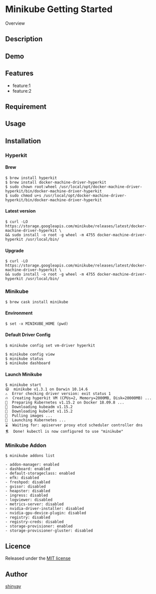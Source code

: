 # Minikube Getting Started

Overview

## Description

## Demo

## Features

- feature:1
- feature:2

## Requirement

## Usage

## Installation

### Hyperkit

#### Brew
```
$ brew install hyperkit
$ brew install docker-machine-driver-hyperkit
$ sudo chown root:wheel /usr/local/opt/docker-machine-driver-hyperkit/bin/docker-machine-driver-hyperkit
$ sudo chmod u+s /usr/local/opt/docker-machine-driver-hyperkit/bin/docker-machine-driver-hyperkit
```

#### Latest version
```
$ curl -LO https://storage.googleapis.com/minikube/releases/latest/docker-machine-driver-hyperkit \
&& sudo install -o root -g wheel -m 4755 docker-machine-driver-hyperkit /usr/local/bin/
```

#### Upgrade
```
$ curl -LO https://storage.googleapis.com/minikube/releases/latest/docker-machine-driver-hyperkit \
&& sudo install -o root -g wheel -m 4755 docker-machine-driver-hyperkit /usr/local/bin/
```

### Minikube
```
$ brew cask install minikube
```

#### Environment
```
$ set -x MINIKUBE_HOME (pwd)

```
#### Default Driver Config
```
$ minikube config set vm-driver hyperkit
```

```
$ minikube config view
$ minikube status
$ minikube dashboard
```

#### Launch Minikube
```
$ minikube start
😄  minikube v1.3.1 on Darwin 10.14.6
⚠️  Error checking driver version: exit status 1
🔥  Creating hyperkit VM (CPUs=2, Memory=2000MB, Disk=20000MB) ...
🐳  Preparing Kubernetes v1.15.2 on Docker 18.09.8 ...
💾  Downloading kubeadm v1.15.2
💾  Downloading kubelet v1.15.2
🚜  Pulling images ...
🚀  Launching Kubernetes ...
⌛  Waiting for: apiserver proxy etcd scheduler controller dns
🏄  Done! kubectl is now configured to use "minikube"
```

### Minikube Addon

```
$ minikube addons list

- addon-manager: enabled
- dashboard: enabled
- default-storageclass: enabled
- efk: disabled
- freshpod: disabled
- gvisor: disabled
- heapster: disabled
- ingress: disabled
- logviewer: disabled
- metrics-server: disabled
- nvidia-driver-installer: disabled
- nvidia-gpu-device-plugin: disabled
- registry: disabled
- registry-creds: disabled
- storage-provisioner: enabled
- storage-provisioner-gluster: disabled
```

## Licence

Released under the [MIT license](https://gist.githubusercontent.com/shinyay/56e54ee4c0e22db8211e05e70a63247e/raw/34c6fdd50d54aa8e23560c296424aeb61599aa71/LICENSE)

## Author

[shinyay](https://github.com/shinyay)
